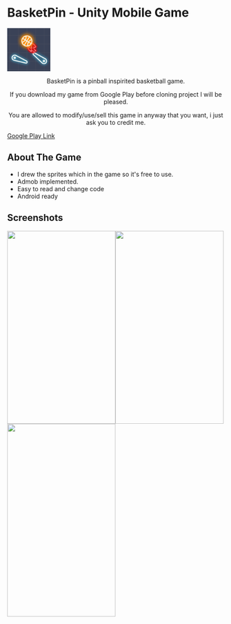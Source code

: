 # BasketPin - Unity Mobile Game
<div>
  <img width="100" height="100" align="center" src="https://github.com/KaganAyten/BasketPin/blob/main/Basketpin/Assets/UIElements/Logo.jpg" align="center">
  <p align="center">BasketPin is a pinball inspirited basketball game.</p>
  <p align="center">If you download my game from Google Play before cloning project I will be pleased.</p>
  <p align="center">You are allowed to modify/use/sell this game in anyway that you want, i just ask you to credit me.<p>
  <a href="https://play.google.com/store/apps/details?id=com.PixelPearl.BasketPin" align="center">Google Play Link</a>
</div>


## About The Game
<ul>
  <li>I drew the sprites which in the game so it's free to use. </li>
  <li>Admob implemented.</li>
  <li>Easy to read and change code</li>
  <li>Android ready</li>
</ul>


## Screenshots

<div>
  <img width="251" height="447" align="left" src="https://lh3.googleusercontent.com/ufYxZJQbEjORJ0An92cj1joEYXRNQLgt5vJcSXDPQ2mVhj_5P4MGWv8RKUI727hNcTM">
  <img width="251" height="447" align="left" src="https://lh3.googleusercontent.com/f1nnY8bZwg3cAhUaob4IEQv4scVesmD2gvwoIkuArEubAcC5lxKji-KEUWVliEtirvhi">
  <img width="251" height="447" align="left" src="https://lh3.googleusercontent.com/JlOrXZDjm9Jo50TBU5zPVPAjlxieufobQPzlEU5WJ7sKoT0-BizY5SlyIi2ZrROffEs">
</div>
